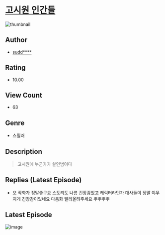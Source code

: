 # [고시원 인간들](https://comic.naver.com/bestChallenge/list?titleId=811117)
![thumbnail](https://image-comic.pstatic.net/user_contents_data/challenge_comic/2023/05/25/345829/upload_7378356556682245942_480x623.jpeg)

## Author
- [sudd****](https://comic.naver.com/artistTitle?id=345829)

## Rating
- 10.00

## View Count
- 63

## Genre
- 스릴러

## Description
> 고시원에 누군가가 살인범이다

## Replies (Latest Episode)
- 오 작화가 정말좋구요 스토리도 나름 긴장감있고 캐릭터라던가 대사들이 정말 야무지게 긴장감이있네요 다음화 빨리올려주세요 뿌뿌뿌뿌

## Latest Episode
![image](https://image-comic.pstatic.net/user_contents_data/challenge_comic/2023/05/25/345829/upload_4120855448108085559.jpeg)
